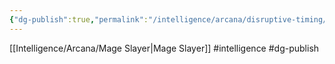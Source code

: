 ```yaml
---
{"dg-publish":true,"permalink":"/intelligence/arcana/disruptive-timing/"}
---
```


[[Intelligence/Arcana/Mage Slayer\|Mage Slayer]]
#intelligence #dg-publish